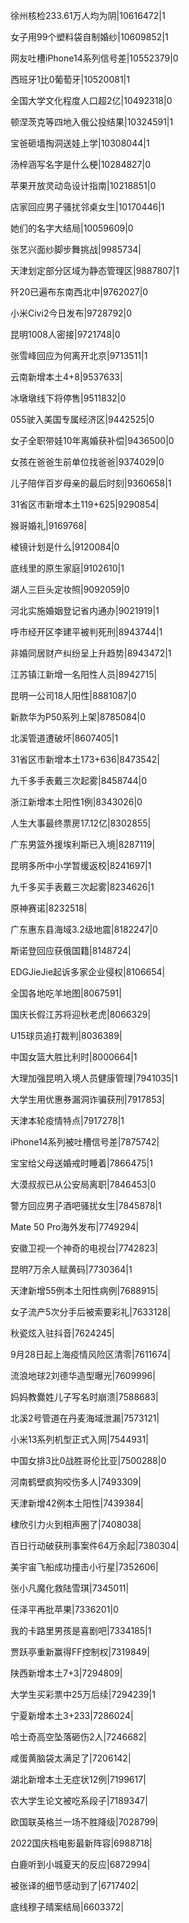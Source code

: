 徐州核检233.61万人均为阴|10616472|1

女子用99个塑料袋自制婚纱|10609852|1

网友吐槽iPhone14系列信号差|10552379|0

西班牙1比0葡萄牙|10520081|1

全国大学文化程度人口超2亿|10492318|0

顿涅茨克等四地入俄公投结果|10324591|1

宝爸砸墙掏洞送娃上学|10308044|1

汤梓涵写名字是什么梗|10284827|0

苹果开放灵动岛设计指南|10218851|0

店家回应男子骚扰邻桌女生|10170446|1

她们的名字大结局|10059609|0

张艺兴面纱脚步舞挑战|9985734|

天津划定部分区域为静态管理区|9887807|1

歼20已遍布东南西北中|9762027|0

小米Civi2今日发布|9728792|0

昆明1008人密接|9721748|0

张雪峰回应为何离开北京|9713511|1

云南新增本土4+8|9537633|

冰墩墩线下将停售|9511832|0

055驶入美国专属经济区|9442525|0

女子全职带娃10年离婚获补偿|9436500|0

女孩在爸爸生前单位找爸爸|9374029|0

儿子陪伴百岁母亲的最后时刻|9360658|1

31省区市新增本土119+625|9290854|

猴哥婚礼|9169768|

棱镜计划是什么|9120084|0

底线里的原生家庭|9102610|1

湖人三巨头定妆照|9092059|0

河北实施婚姻登记省内通办|9021919|1

呼市经开区李建平被判死刑|8943744|1

非婚同居财产纠纷呈上升趋势|8943472|1

江苏镇江新增一名阳性人员|8942715|

昆明一公司18人阳性|8881087|0

新款华为P50系列上架|8785084|0

北溪管道遭破坏|8607405|1

31省区市新增本土173+636|8473542|

九千多手表戴三次起雾|8458744|0

浙江新增本土阳性1例|8343026|0

人生大事最终票房17.12亿|8302855|

广东男篮外援埃利斯已入境|8287119|

昆明多所中小学暂缓返校|8241697|1

九千多买手表戴三次起雾|8234626|1

原神赛诺|8232518|

广东惠东县海域3.2级地震|8182247|0

斯诺登回应获俄国籍|8148724|

EDGJieJie起诉多家企业侵权|8106654|

全国各地吃羊地图|8067591|

国庆长假江苏将迎秋老虎|8066329|

U15球员追打裁判|8036389|

中国女篮大胜比利时|8000664|1

大理加强昆明入境人员健康管理|7941035|1

大学生用优惠券漏洞诈骗获刑|7917853|

天津本轮疫情特点|7917278|1

iPhone14系列被吐槽信号差|7875742|

宝宝给父母送婚戒时睡着|7866475|1

大漠叔叔已从公安局离职|7846453|0

警方回应男子酒吧骚扰女生|7845878|1

Mate 50 Pro海外发布|7749294|

安徽卫视一个神奇的电视台|7742823|

昆明7万余人赋黄码|7730364|1

天津新增55例本土阳性病例|7688915|

女子流产5次分手后被索要彩礼|7633128|

秋瓷炫入驻抖音|7624245|

9月28日起上海疫情风险区清零|7611674|

流浪地球2刘德华造型曝光|7609996|

妈妈教爨姓儿子写名时崩溃|7588683|

北溪2号管道在丹麦海域泄漏|7573121|

小米13系列机型正式入网|7544931|

中国女排3比0战胜哥伦比亚|7500288|0

河南鹤壁疯狗咬伤多人|7493309|

天津新增42例本土阳性|7439384|

棣欣引力火到相声圈了|7408038|

百日行动破获刑事案件64万余起|7380304|

美宇宙飞船成功撞击小行星|7352606|

张小凡魔化救陆雪琪|7345011|

任泽平再批苹果|7336201|0

我的卡路里男孩是喜剧吧|7334185|1

贾跃亭重新赢得FF控制权|7319849|

陕西新增本土7+3|7294809|

大学生买彩票中25万后续|7294239|1

宁夏新增本土3+233|7286024|

哈士奇高空坠落砸伤2人|7246682|

咸蛋黄脑袋太满足了|7206142|

湖北新增本土无症状12例|7199617|

农大学生论文被吃系段子|7189347|

欧国联英格兰一场不胜降级|7028799|

2022国庆档电影最新阵容|6988718|

白鹿听到小城夏天的反应|6872994|

被张译的细节感动到了|6717402|

底线穆子晴案结局|6603372|


